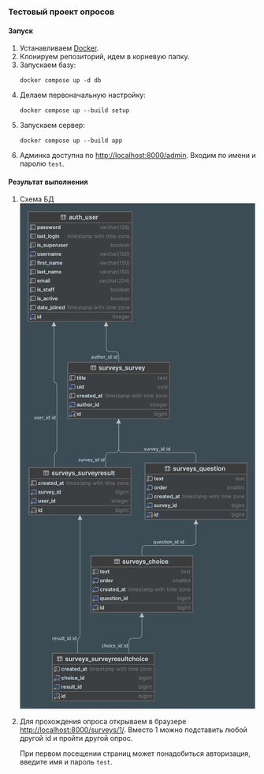 ### Тестовый проект опросов

#### Запуск

1. Устанавливаем [Docker](https://docs.docker.com/).
2. Клонируем репозиторий, идем в корневую папку.
3. Запускаем базу:
   ```shell
   docker compose up -d db
   ```
4. Делаем первоначальную настройку:
   ```shell
   docker compose up --build setup
   ```
5. Запускаем сервер:
   ```shell
   docker compose up --build app
   ```
6. Админка доступна по [http://localhost:8000/admin](http://localhost:8000/admin). Входим по имени и паролю `test`.

#### Результат выполнения

1. Схема БД
   ![db_schema.png](materials/db_schema.png)
2. Для прохождения опроса открываем в браузере [http://localhost:8000/surveys/1/](http://localhost:8000/surveys/1/).
   Вместо 1 можно подставить любой другой id и пройти другой опрос.

   При первом посещении страниц может понадобиться авторизация, введите имя и пароль `test`.